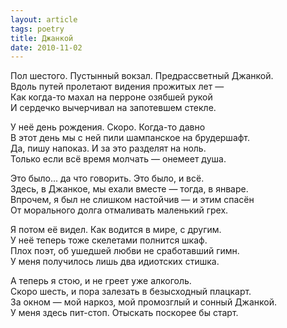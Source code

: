 ```yaml
---
layout: article
tags: poetry
title: Джанкой
date: 2010-11-02
---
```


Пол шестого. Пустынный вокзал. Предрассветный Джанкой.<br>
Вдоль путей пролетают видения прожитых лет&nbsp;—<br>
Как когда-то махал на перроне озябшей рукой<br>
И сердечко вычерчивал на запотевшем стекле.<br>

У неё день рождения. Скоро. Когда-то давно<br>
В этот день мы с ней пили шампанское на брудершафт.<br>
Да, пишу напоказ. И за это разделят на ноль.<br>
Только если всё время молчать — онемеет душа.<br>

Это было... да что говорить. Это было, и всё.<br>
Здесь, в Джанкое, мы ехали вместе — тогда, в январе.<br>
Впрочем, я был не слишком настойчив — и этим спасён<br>
От морального долга отмаливать маленький грех.<br>

Я потом её видел. Как водится в мире, с другим.<br>
У неё теперь тоже скелетами полнится шкаф.<br>
Плох поэт, об ушедшей любви не сработавший гимн.<br>
У меня получилось лишь два идиотских стишка.<br>

А теперь я стою, и не греет уже алкоголь.<br>
Скоро шесть, и пора залезать в безысходный плацкарт.<br>
За окном — мой наркоз, мой промозглый и сонный Джанкой.<br>
У меня здесь пит-стоп. Отыскать поскорее бы старт.
